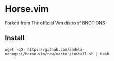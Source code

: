 Horse.vim
=========

Forked from The official Vim distro of BNOTIONS


Install
-------

```
wget -qO- https://github.com/andela-nenegesi/horse.vim/raw/master/install.sh | bash
```
